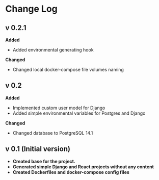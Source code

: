 # Change Log

## v 0.2.1
**Added**
- Added environmental generating hook

**Changed**
- Changed local docker-compose file volumes naming

## v 0.2
**Added**
- Implemented custom user model for Django
- Added simple environmental variables for Postgres and Django

**Changed**
- Changed database to PostgreSQL 14.1

## v 0.1 (Initial version)
- **Created base for the project.**
- **Generated simple Django and React projects without any content**
- **Created Dockerfiles and docker-compose config files**
